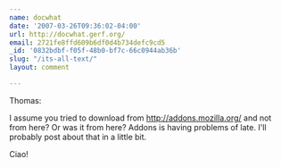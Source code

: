 ```yaml
---
name: docwhat
date: '2007-03-26T09:36:02-04:00'
url: http://docwhat.gerf.org/
email: 2721fe8ffd609b6df0d4b734defc9cd5
_id: '0832bdbf-f05f-48b0-bf7c-66c0944ab36b'
slug: "/its-all-text/"
layout: comment

---
```


Thomas:

I assume you tried to download from http://addons.mozilla.org/ and not from here?  Or was it from here?  Addons is having problems of late.  I'll probably post about that in a little bit.

Ciao!
